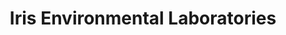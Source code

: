 ---
title: "Iris Environmental Laboratories"
url: /union/iris-environmental-laboratories/
shop: Baustoffe
---